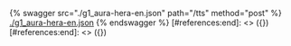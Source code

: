 [#references:start]: <> ({ "template": "openapi" })
[#references:start]: <> ({ "template": "openapi" })
{% swagger src="./g1_aura-hera-en.json" path="/tts" method="post" %}
[./g1_aura-hera-en.json](./g1_aura-hera-en.json)
{% endswagger %}
[#references:end]: <> ({})
[#references:end]: <> ({})